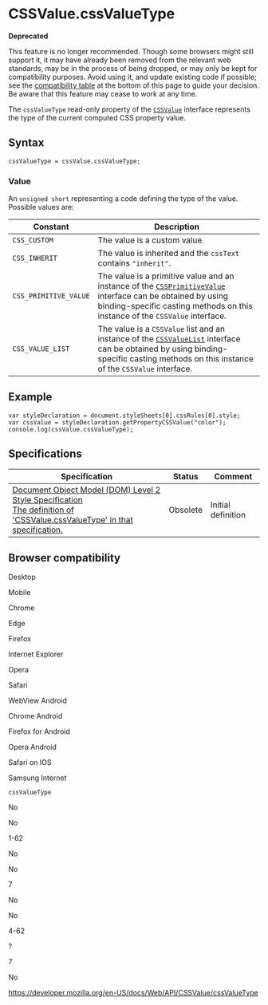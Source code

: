 # CSSValue.cssValueType

**Deprecated**

This feature is no longer recommended. Though some browsers might still support it, it may have already been removed from the relevant web standards, may be in the process of being dropped, or may only be kept for compatibility purposes. Avoid using it, and update existing code if possible; see the [compatibility table](#browser_compatibility) at the bottom of this page to guide your decision. Be aware that this feature may cease to work at any time.

The `cssValueType` read-only property of the [`CSSValue`](../cssvalue) interface represents the type of the current computed CSS property value.

## Syntax

    cssValueType = cssValue.cssValueType;

### Value

An `unsigned short` representing a code defining the type of the value. Possible values are:

<table><thead><tr class="header"><th>Constant</th><th>Description</th></tr></thead><tbody><tr class="odd"><td><code>CSS_CUSTOM</code></td><td>The value is a custom value.</td></tr><tr class="even"><td><code>CSS_INHERIT</code></td><td>The value is inherited and the <code>cssText</code> contains <code>"inherit"</code>.</td></tr><tr class="odd"><td><code>CSS_PRIMITIVE_VALUE</code></td><td>The value is a primitive value and an instance of the <a href="../cssprimitivevalue"><code>CSSPrimitiveValue</code></a> interface can be obtained by using binding-specific casting methods on this instance of the <code>CSSValue</code> interface.</td></tr><tr class="even"><td><code>CSS_VALUE_LIST</code></td><td>The value is a <code>CSSValue</code> list and an instance of the <a href="../cssvaluelist"><code>CSSValueList</code></a> interface can be obtained by using binding-specific casting methods on this instance of the <code>CSSValue</code> interface.</td></tr></tbody></table>

## Example

    var styleDeclaration = document.styleSheets[0].cssRules[0].style;
    var cssValue = styleDeclaration.getPropertyCSSValue("color");
    console.log(cssValue.cssValueType);

## Specifications

<table><thead><tr class="header"><th>Specification</th><th>Status</th><th>Comment</th></tr></thead><tbody><tr class="odd"><td><a href="https://www.w3.org/TR/DOM-Level-2-Style/css.html#CSS-CSSValue-cssValueType">Document Object Model (DOM) Level 2 Style Specification<br />
<span class="small">The definition of 'CSSValue.cssValueType' in that specification.</span></a></td><td><span class="spec-obsolete">Obsolete</span></td><td>Initial definition</td></tr></tbody></table>

## Browser compatibility

Desktop

Mobile

Chrome

Edge

Firefox

Internet Explorer

Opera

Safari

WebView Android

Chrome Android

Firefox for Android

Opera Android

Safari on IOS

Samsung Internet

`cssValueType`

No

No

1-62

No

No

7

No

No

4-62

?

7

No

<a href="https://developer.mozilla.org/en-US/docs/Web/API/CSSValue/cssValueType" class="_attribution-link">https://developer.mozilla.org/en-US/docs/Web/API/CSSValue/cssValueType</a>
